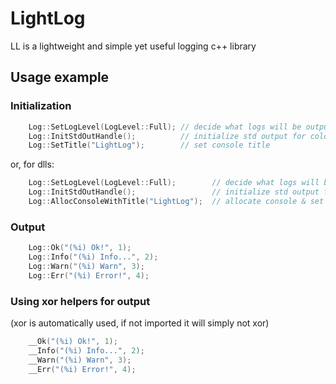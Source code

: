 # LightLog
LL is a lightweight and simple yet useful logging c++ library

## Usage example
### Initialization
```c++
    Log::SetLogLevel(LogLevel::Full); // decide what logs will be outputted 
    Log::InitStdOutHandle();          // initialize std output for colored output
    Log::SetTitle("LightLog");        // set console title
```
or, for dlls:
```c++
    Log::SetLogLevel(LogLevel::Full);        // decide what logs will be outputted 
    Log::InitStdOutHandle();                 // initialize std output for colored output
    Log::AllocConsoleWithTitle("LightLog");  // allocate console & set console title (for dlls)
```
### Output
```c++
    Log::Ok("(%i) Ok!", 1);
    Log::Info("(%i) Info...", 2);
    Log::Warn("(%i) Warn", 3);
    Log::Err("(%i) Error!", 4);
```
### Using xor helpers for output
(xor is automatically used, if not imported it will simply not xor)
```c++
    __Ok("(%i) Ok!", 1);
    __Info("(%i) Info...", 2);
    __Warn("(%i) Warn", 3);
    __Err("(%i) Error!", 4);
```
